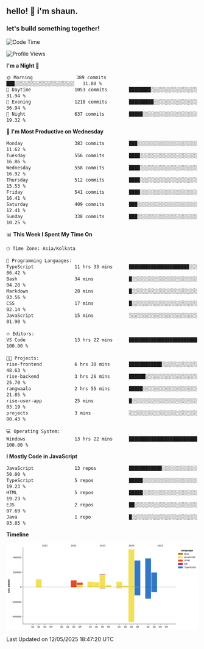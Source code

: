 ## hello! 👋 i'm shaun. 
### let's build something together!
<!--START_SECTION:waka-->
![Code Time](http://img.shields.io/badge/Code%20Time-197%20hrs%2027%20mins-blue)

![Profile Views](http://img.shields.io/badge/Profile%20Views-1-blue)

**I'm a Night 🦉** 

```text
🌞 Morning                389 commits         ███░░░░░░░░░░░░░░░░░░░░░░   11.80 % 
🌆 Daytime                1053 commits        ████████░░░░░░░░░░░░░░░░░   31.94 % 
🌃 Evening                1218 commits        █████████░░░░░░░░░░░░░░░░   36.94 % 
🌙 Night                  637 commits         █████░░░░░░░░░░░░░░░░░░░░   19.32 % 
```
📅 **I'm Most Productive on Wednesday** 

```text
Monday                   383 commits         ███░░░░░░░░░░░░░░░░░░░░░░   11.62 % 
Tuesday                  556 commits         ████░░░░░░░░░░░░░░░░░░░░░   16.86 % 
Wednesday                558 commits         ████░░░░░░░░░░░░░░░░░░░░░   16.92 % 
Thursday                 512 commits         ████░░░░░░░░░░░░░░░░░░░░░   15.53 % 
Friday                   541 commits         ████░░░░░░░░░░░░░░░░░░░░░   16.41 % 
Saturday                 409 commits         ███░░░░░░░░░░░░░░░░░░░░░░   12.41 % 
Sunday                   338 commits         ███░░░░░░░░░░░░░░░░░░░░░░   10.25 % 
```


📊 **This Week I Spent My Time On** 

```text
🕑︎ Time Zone: Asia/Kolkata

💬 Programming Languages: 
TypeScript               11 hrs 33 mins      ██████████████████████░░░   86.42 % 
Bash                     34 mins             █░░░░░░░░░░░░░░░░░░░░░░░░   04.28 % 
Markdown                 28 mins             █░░░░░░░░░░░░░░░░░░░░░░░░   03.56 % 
CSS                      17 mins             █░░░░░░░░░░░░░░░░░░░░░░░░   02.14 % 
JavaScript               15 mins             ░░░░░░░░░░░░░░░░░░░░░░░░░   01.90 % 

🔥 Editors: 
VS Code                  13 hrs 22 mins      █████████████████████████   100.00 % 

🐱‍💻 Projects: 
rise-frontend            6 hrs 30 mins       ████████████░░░░░░░░░░░░░   48.63 % 
rise-backend             3 hrs 26 mins       ██████░░░░░░░░░░░░░░░░░░░   25.70 % 
rangwaala                2 hrs 55 mins       █████░░░░░░░░░░░░░░░░░░░░   21.85 % 
rise-user-app            25 mins             █░░░░░░░░░░░░░░░░░░░░░░░░   03.19 % 
projects                 3 mins              ░░░░░░░░░░░░░░░░░░░░░░░░░   00.43 % 

💻 Operating System: 
Windows                  13 hrs 22 mins      █████████████████████████   100.00 % 
```

**I Mostly Code in JavaScript** 

```text
JavaScript               13 repos            ████████████░░░░░░░░░░░░░   50.00 % 
TypeScript               5 repos             █████░░░░░░░░░░░░░░░░░░░░   19.23 % 
HTML                     5 repos             █████░░░░░░░░░░░░░░░░░░░░   19.23 % 
EJS                      2 repos             ██░░░░░░░░░░░░░░░░░░░░░░░   07.69 % 
Java                     1 repo              █░░░░░░░░░░░░░░░░░░░░░░░░   03.85 % 
```



**Timeline**

![Lines of Code chart](https://raw.githubusercontent.com/ShaunDaniel/ShaunDaniel/main/assets/bar_graph.png)


 Last Updated on 12/05/2025 18:47:20 UTC
<!--END_SECTION:waka-->
